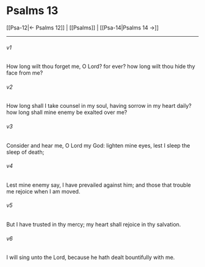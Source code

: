 # Psalms 13

[[Psa-12|← Psalms 12]] | [[Psalms]] | [[Psa-14|Psalms 14 →]]
***

###### v1
How long wilt thou forget me, O Lord? for ever? how long wilt thou hide thy face from me?
###### v2
How long shall I take counsel in my soul, having sorrow in my heart daily? how long shall mine enemy be exalted over me?
###### v3
Consider and hear me, O Lord my God: lighten mine eyes, lest I sleep the sleep of death;
###### v4
Lest mine enemy say, I have prevailed against him; and those that trouble me rejoice when I am moved.
###### v5
But I have trusted in thy mercy; my heart shall rejoice in thy salvation.
###### v6
I will sing unto the Lord, because he hath dealt bountifully with me. 
